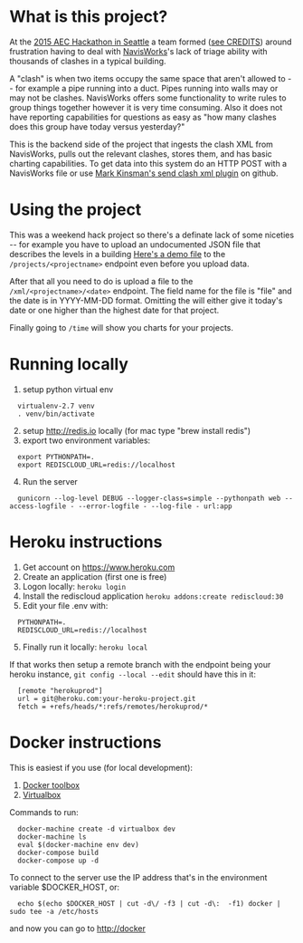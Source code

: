 # What is this project?

At the [2015 AEC Hackathon in Seattle](http://aechackathon.com/aec-hackathon-seattle) a team formed ([see CREDITS](./CREDITS.md)) 
around frustration having to deal with [NavisWorks](http://www.autodesk.com/products/navisworks/overview)'s lack of triage ability
with thousands of clashes in a typical building.

A "clash" is when two items occupy the same space that aren't allowed to -- for example a pipe running into a duct.  Pipes
running into walls may or may not be clashes.  NavisWorks offers some functionality to write rules to group things together
however it is very time consuming.  Also it does not have reporting capabilities for questions as easy as "how many clashes
does this group have today versus yesterday?"

This is the backend side of the project that ingests the clash XML from NavisWorks, pulls out the relevant clashes, stores them,
and has basic charting capabilities.  To get data into this system do an HTTP POST with a NavisWorks file or use
[Mark Kinsman's send clash xml plugin](https://github.com/MarkKinsman/NavisworksExtensions) on github.


# Using the project

This was a weekend hack project so there's a definate lack of some niceties -- for example you have to upload an undocumented
JSON file that describes the levels in a building [Here's a demo file](web/static/clash_util.json) to the `/projects/<projectname>`
endpoint even before you upload data.

After that all you need to do is upload a file to the `/xml/<projectname>/<date>` endpoint.  The field name for the file is
"file" and the date is in YYYY-MM-DD format.  Omitting the <date> will either give it today's date or one higher than the
highest date for that project.

Finally going to `/time` will show you charts for your projects.



# Running locally


1. setup python virtual env
```
  virtualenv-2.7 venv 
  . venv/bin/activate
```

2. setup http://redis.io locally (for mac type "brew install redis")
3. export two environment variables:
```
  export PYTHONPATH=.
  export REDISCLOUD_URL=redis://localhost
```
4. Run the server
```
  gunicorn --log-level DEBUG --logger-class=simple --pythonpath web --access-logfile - --error-logfile - --log-file - url:app
```

# Heroku instructions

1. Get account on https://www.heroku.com
2. Create an application (first one is free)
3. Logon locally: `heroku login`
3. Install the rediscloud application `heroku addons:create rediscloud:30`
4. Edit your file .env with:
```
  PYTHONPATH=.
  REDISCLOUD_URL=redis://localhost
```
 5. Finally run it locally: `heroku local`
 
If that works then setup a remote branch with the endpoint being your heroku instance,
`git config --local --edit` should have this in it:
```
  [remote "herokuprod"]
  url = git@heroku.com:your-heroku-project.git
  fetch = +refs/heads/*:refs/remotes/herokuprod/*
```


# Docker instructions

This is easiest if you use (for local development):

1. [Docker toolbox](https://www.docker.com/toolbox)
2. [Virtualbox](https://www.virtualbox.org)

Commands to run:
```
  docker-machine create -d virtualbox dev
  docker-machine ls
  eval $(docker-machine env dev)
  docker-compose build
  docker-compose up -d
```

To connect to the server use the IP address that's in the environment variable $DOCKER_HOST, or:
```
  echo $(echo $DOCKER_HOST | cut -d\/ -f3 | cut -d\:  -f1) docker | sudo tee -a /etc/hosts
```

and now you can go to [http://docker](http://docker)
